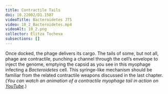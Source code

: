 ```yaml
---
title: Contractile Tails
doi: 10.22002/D1.1587
videoTitle: Bacteroidetes JT5
video: 10_2_Bacteroidetes.mp4
videoAlt: 10_2.png
collector: Elitza Tocheva
subsections: []
---
```


Once docked, the phage delivers its cargo. The tails of some, but not all, phage are contractile, punching a channel through the cell’s envelope to inject the genome, emptying the capsid as you see in this myophage infecting a *Bacteroidetes* cell. This syringe-like mechanism should be familiar from the related contractile weapons discussed in the last chapter. (*You can watch an animation of a contractile myophage tail in action on [YouTube](https://youtu.be/kdz9VGH8dwY).*)

